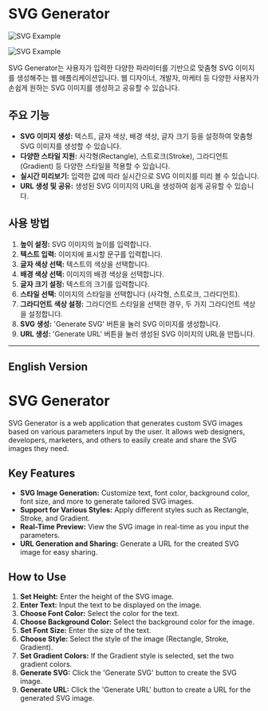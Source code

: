 # SVG Generator
![SVG Example](https://readme-decorate.vercel.app/api/get?height=250&width=850&text=Hello+%21&fontColor=%23ffffff&fontSize=70&type=circle&backgroundColor=%23fb5050)

![SVG Example](https://readme-decorate.vercel.app/api/get?height=250&width=850&text=Hello+%21&fontColor=%23ffffff&fontSize=70&type=stroke&gradientColor1=%23C6FFDD&gradientColor2=%23FBD786)



SVG Generator는 사용자가 입력한 다양한 파라미터를 기반으로 맞춤형 SVG 이미지를 생성해주는 웹 애플리케이션입니다. 웹 디자이너, 개발자, 마케터 등 다양한 사용자가 손쉽게 원하는 SVG 이미지를 생성하고 공유할 수 있습니다.

## 주요 기능

- **SVG 이미지 생성:** 텍스트, 글자 색상, 배경 색상, 글자 크기 등을 설정하여 맞춤형 SVG 이미지를 생성할 수 있습니다.
- **다양한 스타일 지원:** 사각형(Rectangle), 스트로크(Stroke), 그라디언트(Gradient) 등 다양한 스타일을 적용할 수 있습니다.
- **실시간 미리보기:** 입력한 값에 따라 실시간으로 SVG 이미지를 미리 볼 수 있습니다.
- **URL 생성 및 공유:** 생성된 SVG 이미지의 URL을 생성하여 쉽게 공유할 수 있습니다.

## 사용 방법

1. **높이 설정:** SVG 이미지의 높이를 입력합니다.
2. **텍스트 입력:** 이미지에 표시할 문구를 입력합니다.
3. **글자 색상 선택:** 텍스트의 색상을 선택합니다.
4. **배경 색상 선택:** 이미지의 배경 색상을 선택합니다.
5. **글자 크기 설정:** 텍스트의 크기를 입력합니다.
6. **스타일 선택:** 이미지의 스타일을 선택합니다 (사각형, 스트로크, 그라디언트).
7. **그라디언트 색상 설정:** 그라디언트 스타일을 선택한 경우, 두 가지 그라디언트 색상을 설정합니다.
8. **SVG 생성:** 'Generate SVG' 버튼을 눌러 SVG 이미지를 생성합니다.
9. **URL 생성:** 'Generate URL' 버튼을 눌러 생성된 SVG 이미지의 URL을 만듭니다.

---

## English Version

# SVG Generator

SVG Generator is a web application that generates custom SVG images based on various parameters input by the user. It allows web designers, developers, marketers, and others to easily create and share the SVG images they need.

## Key Features

- **SVG Image Generation:** Customize text, font color, background color, font size, and more to generate tailored SVG images.
- **Support for Various Styles:** Apply different styles such as Rectangle, Stroke, and Gradient.
- **Real-Time Preview:** View the SVG image in real-time as you input the parameters.
- **URL Generation and Sharing:** Generate a URL for the created SVG image for easy sharing.

## How to Use

1. **Set Height:** Enter the height of the SVG image.
2. **Enter Text:** Input the text to be displayed on the image.
3. **Choose Font Color:** Select the color for the text.
4. **Choose Background Color:** Select the background color for the image.
5. **Set Font Size:** Enter the size of the text.
6. **Choose Style:** Select the style of the image (Rectangle, Stroke, Gradient).
7. **Set Gradient Colors:** If the Gradient style is selected, set the two gradient colors.
8. **Generate SVG:** Click the 'Generate SVG' button to create the SVG image.
9. **Generate URL:** Click the 'Generate URL' button to create a URL for the generated SVG image.
